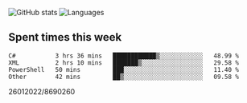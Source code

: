 ![GitHub stats](https://github-readme-stats.vercel.app/api?username=emipa606&theme=github_dark&show_icons=true) 
![Languages](https://github-readme-stats.vercel.app/api/top-langs/?username=emipa606&theme=github_dark&layout=compact)

## Spent times this week
<!--START_SECTION:waka-->

```text
C#           3 hrs 36 mins   ████████████▒░░░░░░░░░░░░   48.99 %
XML          2 hrs 10 mins   ███████▒░░░░░░░░░░░░░░░░░   29.58 %
PowerShell   50 mins         ███░░░░░░░░░░░░░░░░░░░░░░   11.40 %
Other        42 mins         ██▒░░░░░░░░░░░░░░░░░░░░░░   09.58 %
```

<!--END_SECTION:waka-->


26012022/8690260
